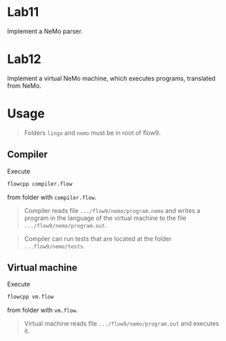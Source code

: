 # Lab11

Implement a NeMo parser.

# Lab12

Implement a virtual NeMo machine, which executes programs, translated from NeMo.

# Usage

> Folders `lingo` and `nemo` must be in root of flow9.

## Compiler

Execute

```Bash
flowcpp compiler.flow
```

from folder with `compiler.flow`.

> Compiler reads file `.../flow9/nemo/program.nemo` and writes a program in the language of the virtual machine to the file `.../flow9/nemo/program.out`.

> Compiler can run tests that are located at the folder `...flow9/nemo/tests`.

## Virtual machine

Execute

```Bash
flowcpp vm.flow
```

from folder with `vm.flow`.

> Virtual machine reads file `.../flow9/nemo/program.out` and executes it.
